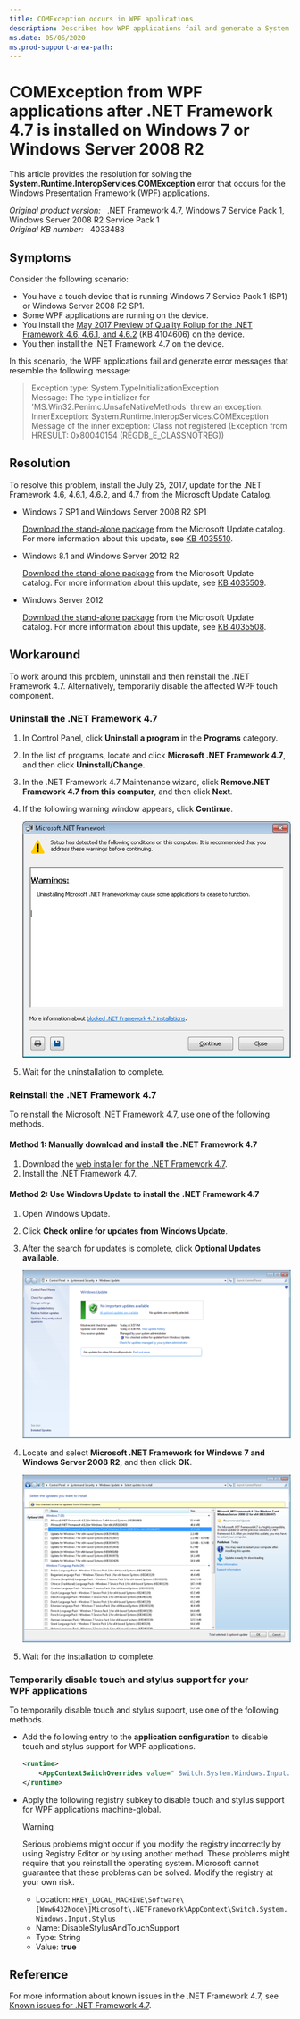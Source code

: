 ```yaml
---
title: COMException occurs in WPF applications
description: Describes how WPF applications fail and generate a System.Runtime.InteropServices.COMException error.
ms.date: 05/06/2020
ms.prod-support-area-path:
---
```

# COMException from WPF applications after .NET Framework 4.7 is installed on Windows 7 or Windows Server 2008 R2

This article provides the resolution for solving the **System.Runtime.InteropServices.COMException** error that occurs for the Windows Presentation Framework (WPF) applications.

_Original product version:_ &nbsp; .NET Framework 4.7, Windows 7 Service Pack 1, Windows Server 2008 R2 Service Pack 1  
_Original KB number:_ &nbsp; 4033488

## Symptoms

Consider the following scenario:

- You have a touch device that is running Windows 7 Service Pack 1 (SP1) or Windows Server 2008 R2 SP1.
- Some WPF applications are running on the device.
- You install the [May 2017 Preview of Quality Rollup for the .NET Framework 4.6, 4.6.1, and 4.6.2](https://support.microsoft.com/help/4014606) (KB 4104606) on the device.
- You then install the .NET Framework 4.7 on the device.

In this scenario, the WPF applications fail and generate error messages that resemble the following message:

> Exception type: System.TypeInitializationException  
> Message: The type initializer for 'MS.Win32.Penimc.UnsafeNativeMethods' threw an exception.  
> InnerException: System.Runtime.InteropServices.COMException  
> Message of the inner exception: Class not registered (Exception from HRESULT: 0x80040154 (REGDB_E_CLASSNOTREG))

## Resolution

To resolve this problem, install the July 25, 2017, update for the .NET Framework 4.6, 4.6.1, 4.6.2, and 4.7 from the Microsoft Update Catalog.

- Windows 7 SP1 and Windows Server 2008 R2 SP1

    [Download the stand-alone package](https://catalog.update.microsoft.com/v7/site/Search.aspx?q=4035510) from the Microsoft Update catalog. For more information about this update, see [KB 4035510](https://support.microsoft.com/help/4035509).

- Windows 8.1 and Windows Server 2012 R2

    [Download the stand-alone package](https://catalog.update.microsoft.com/v7/site/Search.aspx?q=4035509) from the Microsoft Update catalog. For more information about this update, see [KB 4035509](https://support.microsoft.com/help/4035509).

- Windows Server 2012

    [Download the stand-alone package](https://catalog.update.microsoft.com/v7/site/Search.aspx?q=4035508) from the Microsoft Update catalog. For more information about this update, see [KB 4035508](https://support.microsoft.com/help/4035508).

## Workaround

To work around this problem, uninstall and then reinstall the .NET Framework 4.7. Alternatively, temporarily disable the affected WPF touch component.

### Uninstall the .NET Framework 4.7

1. In Control Panel, click **Uninstall a program** in the **Programs** category.
2. In the list of programs, locate and click **Microsoft .NET Framework 4.7**, and then click **Uninstall/Change**.
3. In the .NET Framework 4.7 Maintenance wizard, click **Remove.NET Framework 4.7 from this computer**, and then click **Next**.
4. If the following warning window appears, click **Continue**.

    ![Warning at uninstalling .NET Framework 4.7](./media/comexception-error-from-wpf-app/warning.png)

5. Wait for the uninstallation to complete.

### Reinstall the .NET Framework 4.7

To reinstall the Microsoft .NET Framework 4.7, use one of the following methods.

#### Method 1: Manually download and install the .NET Framework 4.7

1. Download the [web installer for the .NET Framework 4.7](https://www.microsoft.com/download/details.aspx?id=55170).
2. Install the .NET Framework 4.7.

#### Method 2: Use Windows Update to install the .NET Framework 4.7

1. Open Windows Update.
2. Click **Check online for updates from Windows Update**.
3. After the search for updates is complete, click **Optional Updates available**.

    ![Optional Updates available](./media/comexception-error-from-wpf-app/optional-updates.png)

4. Locate and select **Microsoft .NET Framework for Windows 7 and Windows Server 2008 R2**, and then click **OK**.

    ![.NET Framework 4.7 in Windows Update](./media/comexception-error-from-wpf-app/dot-net-update.png)

5. Wait for the installation to complete.

### Temporarily disable touch and stylus support for your WPF applications  

To temporarily disable touch and stylus support, use one of the following methods.

- Add the following entry to the **application configuration** to disable touch and stylus support for WPF applications.

    ```xml
    <runtime>
        <AppContextSwitchOverrides value=" Switch.System.Windows.Input.Stylus.DisableStylusAndTouchSupport=true"/>
    </runtime>
    ```

- Apply the following registry subkey to disable touch and stylus support for WPF applications machine-global.

    > [!WARNING]
    > Serious problems might occur if you modify the registry incorrectly by using Registry Editor or by using another method. These problems might require that you reinstall the operating system. Microsoft cannot guarantee that these problems can be solved. Modify the registry at your own risk.  

  - Location: `HKEY_LOCAL_MACHINE\Software\[Wow6432Node\]Microsoft\.NETFramework\AppContext\Switch.System.Windows.Input.Stylus`
  - Name: DisableStylusAndTouchSupport
  - Type: String  
  - Value: **true**

## Reference

For more information about known issues in the .NET Framework 4.7, see [Known issues for .NET Framework 4.7](https://support.microsoft.com/help/4015088).
